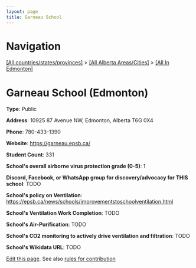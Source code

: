 ```yaml
---
layout: page
title: Garneau School
---
```

# Navigation

[[All countries/states/provinces]](../../..) > [[All Alberta Areas/Cities]](../..) > [[All In Edmonton]](..)

# Garneau School (Edmonton)

**Type**: Public

**Address**: 10925 87 Avenue NW, Edmonton, Alberta T6G 0X4

**Phone**: 780-433-1390

**Website**: <https://garneau.epsb.ca/>

**Student Count**: 331

**School's overall airborne virus protection grade (0-5)**: 1

**Discord, Facebook, or WhatsApp group for discovery/advocacy for THIS school**: TODO

**School's policy on Ventilation**: <https://epsb.ca/news/schools/improvementstoschoolventilation.html>

**School's Ventilation Work Completion**: TODO

**School's Air-Purification**: TODO

**School's CO2 monitoring to actively drive ventilation and filtration**: TODO

**School's Wikidata URL**: TODO


[Edit this page](https://github.com/ventilate-schools/AB/edit/main/./Edmonton/Garneau_School.md). See also [rules for contribution](../../../contribution-rules/)
